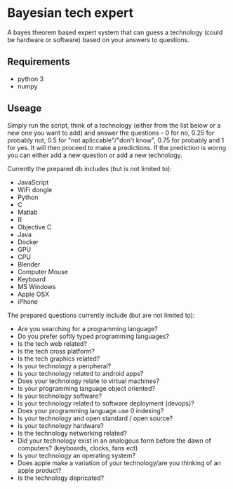 # Bayesian tech expert
A bayes theorem based expert system that can guess a technology (could be hardware or software) based on your answers to questions.

## Requirements
- python 3
- numpy

## Useage
Simply run the script, think of a technology (either from the list below or a new one you want to add) and answer the questions - 0 for no, 0.25 for probably not, 0.5 for "not apliccable"/"don't know", 0.75 for probably and 1 for yes.
It will then proceed to make a predictions. If the prediction is worng you can either add a new question or add a new technology.

Currently the prepared db includes (but is not limited to):
- JavaScript
- WiFi dongle
- Python
- C
- Matlab
- R
- Objective C
- Java
- Docker
- GPU
- CPU
- Blender
- Computer Mouse
- Keyboard
- MS Windows
- Apple OSX
- iPhone

The prepared questions currently include (but are not limited to):
- Are you searching for a programming language?
- Do you prefer softly typed programming languages?
- Is the tech web related?
- Is the tech cross platform?
- Is the tech graphics related?
- Is your technology a peripheral?
- Is your technology related to android apps?
- Does your technology relate to virtual machines?
- Is your programming language object oriented?
- Is your technology software?
- Is your technology related to software deployment (devops)?
- Does your programming language use 0 indexing?
- Is your technology and open standard / open source?
- Is your technology hardware?
- Is the technology networking related?
- Did your technology exist in an analogous form before the dawn of computers? (keyboards, clocks, fans ect)
- Is your technology an operating system?
- Does apple make a variation of your technology/are you thinking of an apple product?
- Is the technology depricated?